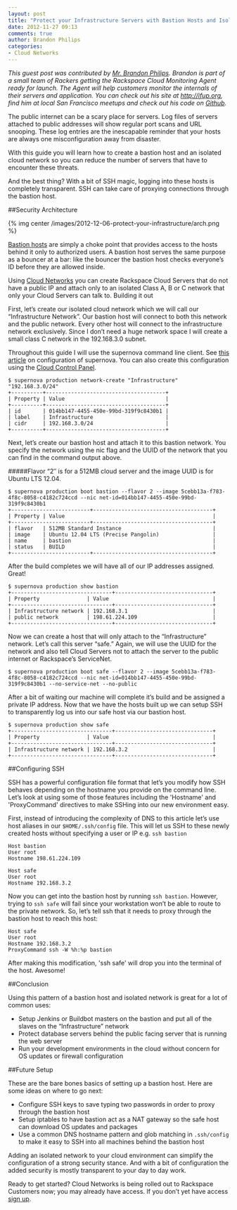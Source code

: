 ```yaml
---
layout: post
title: "Protect your Infrastructure Servers with Bastion Hosts and Isolated Cloud Networks"
date: 2012-11-27 09:13
comments: true
author: Brandon Philips
categories:
- Cloud Networks
---
```

*This guest post was contributed by [Mr. Brandon Philips](http://www.linkedin.com/in/brandonphilips). Brandon is part of a small team of Rackers getting the Rackspace Cloud Monitoring Agent ready for launch. The Agent will help customers monitor the internals of their servers and application. You can check out his site at <http://ifup.org>, find him at local San Francisco meetups and check out his code on [Github](https://github.com/philips).*

The public internet can be a scary place for servers. Log files of servers attached to public addresses will show regular port scans and URL snooping. These log entries are the inescapable reminder that your hosts are always one misconfiguration away from disaster.

With this guide you will learn how to create a bastion host and an isolated cloud network so you can reduce the number of servers that have to encounter these threats.
<!--More-->

And the best thing? With a bit of SSH magic, logging into these hosts is completely transparent. SSH can take care of proxying connections through the bastion host.

##Security Architecture

{% img center /images/2012-12-06-protect-your-infrastructure/arch.png %}

[Bastion hosts](https://en.wikipedia.org/wiki/Bastion_host) are simply a choke point that provides access to the hosts behind it only to authorized users. A bastion host serves the same purpose as a bouncer at a bar: like the bouncer the bastion host checks everyone’s ID before they are allowed inside.

Using [Cloud Networks](http://docs.rackspace.com/servers/api/v2/cn-gettingstarted/content/ch_overview.html) you can create Rackspace Cloud Servers that do not have a public IP and attach only to an isolated Class A, B or C network that only your Cloud Servers can talk to.
Building it out

First, let’s create our isolated cloud network which we will call our “Infrastructure Network”. Our bastion host will connect to both this network and the public network. Every other host will connect to the infrastructure network exclusively. Since I don’t need a huge network space I will create a small class C network in the 192.168.3.0 subnet.

Throughout this guide I will use the supernova command line client. See [this article](http://docs.rackspace.com/servers/api/v2/cn-gettingstarted/content/section_gs_install_nova.html) on configuration of supernova. You can also create this configuration using the [Cloud Control Panel](https://mycloud.rackspace.com/).

	$ supernova production network-create "Infrastructure" "192.168.3.0/24"
	+----------+--------------------------------------+
	| Property | Value                                |
	+----------+--------------------------------------+
	| id       | 014bb147-4455-450e-99bd-319f9c8430b1 |
	| label    | Infrastructure                       |
	| cidr     | 192.168.3.0/24                       |
	+----------+--------------------------------------+

Next, let’s create our bastion host and attach it to this bastion network. You specify the network using the nic flag and the UUID of the network that you can find in the command output above.

#####Flavor “2″ is for a 512MB cloud server and the image UUID is for Ubuntu LTS 12.04.

	$ supernova production boot bastion --flavor 2 --image 5cebb13a-f783-4f8c-8058-c4182c724ccd --nic net-id=014bb147-4455-450e-99bd-319f9c8430b1
	+-------------------------+--------------------------------------+
	| Property | Value                                               |
	+-------------------------+--------------------------------------+
	| flavor   | 512MB Standard Instance                             |
	| image    | Ubuntu 12.04 LTS (Precise Pangolin)                 |
	| name     | bastion                                             |
	| status   | BUILD                                               |
	+-------------------------+--------------------------------------+

After the build completes we will have all of our IP addresses assigned. Great!

	$ supernova production show bastion
	+--------------------------------+-------------------------------+
	| Property               | Value                                 |
	+--------------------------------+-------------------------------+
	| Infrastructure network | 192.168.3.1                           |
	| public network         | 198.61.224.109                        |
	+--------------------------------+-------------------------------+

Now we can create a host that will only attach to the “Infrastructure” network. Let’s call this server “safe.” Again, we will use the UUID for the network and also tell Cloud Servers not to attach the server to the public internet or Rackspace’s ServiceNet.

	$ supernova production boot safe --flavor 2 --image 5cebb13a-f783-4f8c-8058-c4182c724ccd --nic net-id=014bb147-4455-450e-99bd-319f9c8430b1 --no-service-net --no-public

After a bit of waiting our machine will complete it’s build and be assigned a private IP address. Now that we have the hosts built up we can setup SSH to transparently log us into our safe host via our bastion host.

	$ supernova production show safe
	+--------------------------------+-------------------------------+
	| Property               | Value                                 |
	+--------------------------------+-------------------------------+
	| Infrastructure network | 192.168.3.2                           |
	+--------------------------------+-------------------------------+

##Configuring SSH

SSH has a powerful configuration file format that let’s you modify how SSH behaves depending on the hostname you provide on the command line. Let’s look at using some of those features including the 'Hostname' and 'ProxyCommand' directives to make SSHing into our new environment easy.

First, instead of introducing the complexity of DNS to this article let’s use host aliases in our `$HOME/.ssh/config` file. This will let us SSH to these newly created hosts without specifying a user or IP e.g. `ssh bastion`

	Host bastion
	User root
	Hostname 198.61.224.109
	 
	Host safe
	User root
	Hostname 192.168.3.2

Now you can get into the bastion host by running `ssh bastion`. However, trying to `ssh safe` will fail since your workstation won’t be able to route to the private network. So, let’s tell ssh that it needs to proxy through the bastion host to reach this host:

	Host safe
	User root
	Hostname 192.168.3.2
	ProxyCommand ssh -W %h:%p bastion

After making this modification, 'ssh safe' will drop you into the terminal of the host. Awesome!

##Conclusion

Using this pattern of a bastion host and isolated network is great for a lot of common uses:

* Setup Jenkins or Buildbot masters on the bastion and put all of the slaves on the “Infrastructure” network
* Protect database servers behind the public facing server that is running the web server
* Run your development environments in the cloud without concern for OS updates or firewall configuration

##Future Setup

These are the bare bones basics of setting up a bastion host. Here are some ideas on where to go next:

* Configure SSH keys to save typing two passwords in order to proxy through the bastion host
* Setup iptables to have bastion act as a NAT gateway so the safe host can download OS updates and packages
* Use a common DNS hostname pattern and glob matching in `.ssh/config` to make it easy to SSH into all machines behind the bastion host

Adding an isolated network to your cloud environment can simplify the configuration of a strong security stance. And with a bit of configuration the added security is mostly transparent to your day to day work.

Ready to get started? Cloud Networks is being rolled out to Rackspace Customers now; you may already have access. If you don’t yet have access [sign up](https://www.iwantcloudnetworks.com/).
